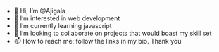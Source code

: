 - 👋 Hi, I’m @Ajigala
- 👀 I’m interested in web development
- 🌱 I’m currently learning javascript
- 💞️ I’m looking to collaborate on projects that would boast my skill set
- 📫 How to reach me: follow the links in my bio. Thank you

<!---
Ajigala/Ajigala is a ✨ special ✨ repository because its `README.md` (this file) appears on your GitHub profile.
You can click the Preview link to take a look at your changes.
--->
